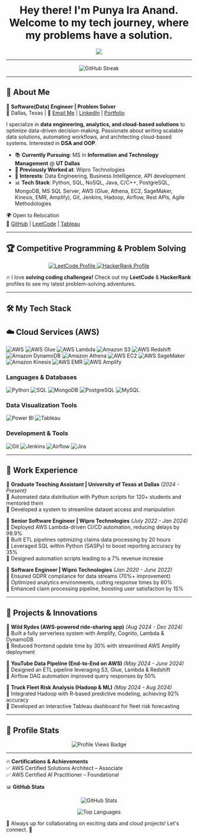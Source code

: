 # <h1 align="center">Hey there! I'm Punya Ira Anand. Welcome to my tech journey, where my problems have a solution. </h1>

<p align="center">
  <img src="https://readme-typing-svg.herokuapp.com?font=Fira+Code&duration=2000&pause=500&color=F75C7E&center=true&width=435&lines=Software(Data)+Engineer;Tech+Enthusiast;Data+Structures+%7C+Algorithms+%7C+OOP;Business+Intelligence+Developer;Problem+Solver;ETL+%7C+Cloud+%7C+Analytics;Python+%7C+SQL;Transforming+Data+Into+Insights" />
</p>

---

<p align="center">
  <img src="https://github-readme-streak-stats.herokuapp.com/?user=punyanand&theme=dark&hide_border=true" alt="GitHub Streak" />
</p>

---

## 🚀 **About Me**  
🎯 **Software(Data) Engineer | Problem Solver**   
📍 Dallas, Texas | 📩 [Email Me](mailto:punyaianand01@gmail.com) | [LinkedIn](https://www.linkedin.com/in/punya-ira-anand/) | [Portfolio](https://punyanand.github.io/)  

I specialize in **data engineering, analytics, and cloud-based solutions** to optimize data-driven decision-making. Passionate about writing scalable data solutions, automating workflows, and architecting cloud-based systems. Interested in **DSA and OOP**.  

- 📚 **Currently Pursuing**: MS in **Information and Technology Management** @ **UT Dallas**  
- 🏢 **Previously Worked at**: Wipro Technologies  
- 🎯 **Interests**: Data Engineering, Business Intelligence, API development  
- 📊 **Tech Stack**: Python, SQL, NoSQL, Java, C/C++, PostgreSQL, MongoDB, MS SQL Server, AWS (Glue, Athena, EC2, SageMaker, Kinesis, EMR, Amplify), Git, Jenkins, Hadoop, Airflow, Rest APIs, Agile Methodologies  

🌍 Open to Relocation  
🔗 [GitHub](https://github.com/Punyanand) | [LeetCode](https://leetcode.com/u/punya_ira/) | [Tableau](https://public.tableau.com/app/profile/punya.anand5200/vizzes)  

---

## 🏆 **Competitive Programming & Problem Solving**  

<p align="center">
  <a href="https://leetcode.com/u/punya_ira/">
    <img src="https://img.shields.io/badge/LeetCode-FFA116?style=for-the-badge&logo=leetcode&logoColor=black" alt="LeetCode Profile">
  </a>
  <a href="https://www.hackerrank.com/profile/punyaianand01">
    <img src="https://img.shields.io/badge/HackerRank-2EC866?style=for-the-badge&logo=hackerrank&logoColor=white" alt="HackerRank Profile">
  </a>
</p>

🔥 I love **solving coding challenges!** Check out my **LeetCode** & **HackerRank** profiles to see my latest problem-solving adventures.  

---

## 🛠️ **My Tech Stack** 

## ☁️ Cloud Services (AWS)

![AWS](https://img.shields.io/badge/AWS-FF9900?style=for-the-badge&logo=amazonaws&logoColor=white)
![AWS Glue](https://img.shields.io/badge/AWS%20Glue-232F3E?style=for-the-badge&logo=amazonaws&logoColor=white)
![AWS Lambda](https://img.shields.io/badge/AWS%20Lambda-FF9900?style=for-the-badge&logo=awslambda&logoColor=white)
![Amazon S3](https://img.shields.io/badge/Amazon%20S3-569A31?style=for-the-badge&logo=amazons3&logoColor=white)
![AWS Redshift](https://img.shields.io/badge/AWS%20Redshift-8C4FFF?style=for-the-badge&logo=amazonaws&logoColor=white)
![Amazon DynamoDB](https://img.shields.io/badge/Amazon%20DynamoDB-4053D6?style=for-the-badge&logo=amazondynamodb&logoColor=white)
![Amazon Athena](https://img.shields.io/badge/Amazon%20Athena-2D3436?style=for-the-badge&logo=amazonaws&logoColor=white)
![AWS EC2](https://img.shields.io/badge/AWS%20EC2-FF9900?style=for-the-badge&logo=amazonec2&logoColor=white)
![AWS SageMaker](https://img.shields.io/badge/AWS%20SageMaker-5A29E4?style=for-the-badge&logo=amazonsagemaker&logoColor=white)
![Amazon Kinesis](https://img.shields.io/badge/Amazon%20Kinesis-FF9900?style=for-the-badge&logo=amazonaws&logoColor=white)
![AWS EMR](https://img.shields.io/badge/AWS%20EMR-5A29E4?style=for-the-badge&logo=amazonaws&logoColor=white)
![AWS Amplify](https://img.shields.io/badge/AWS%20Amplify-FF9900?style=for-the-badge&logo=awsamplify&logoColor=white)

### **Languages & Databases**  
![Python](https://img.shields.io/badge/Python-3776AB?style=for-the-badge&logo=python&logoColor=white)
![SQL](https://img.shields.io/badge/SQL-CC2927?style=for-the-badge&logo=microsoftsqlserver&logoColor=white)
![MongoDB](https://img.shields.io/badge/MongoDB-47A248?style=for-the-badge&logo=mongodb&logoColor=white)
![PostgreSQL](https://img.shields.io/badge/PostgreSQL-31648C?style=for-the-badge&logo=postgresql&logoColor=white)
![MySQL](https://img.shields.io/badge/MySQL-4479A1?style=for-the-badge&logo=mysql&logoColor=white)

### **Data Visualization Tools**  
![Power BI](https://img.shields.io/badge/PowerBI-F2C811?style=for-the-badge&logo=powerbi&logoColor=black)
![Tableau](https://img.shields.io/badge/Tableau-005F9E?style=for-the-badge&logo=tableau&logoColor=white)

### **Development & Tools**  
![Git](https://img.shields.io/badge/Git-F05032?style=for-the-badge&logo=git&logoColor=white)
![Jenkins](https://img.shields.io/badge/Jenkins-D24939?style=for-the-badge&logo=jenkins&logoColor=white)
![Airflow](https://img.shields.io/badge/Airflow-017CEE?style=for-the-badge&logo=apacheairflow&logoColor=white)
![Jira](https://img.shields.io/badge/Jira-0052CC?style=for-the-badge&logo=jira&logoColor=white)

---

## 💼 **Work Experience**  

📌 **Graduate Teaching Assistant | University of Texas at Dallas** *(2024 - Present)*  
🔹 Automated data distribution with Python scripts for 120+ students and mentored them  
🔹 Developed a system to streamline dataset access and manipulation  

📌 **Senior Software Engineer | Wipro Technologies** *(July 2022 - Jan 2024)*  
🔹 Deployed AWS Lambda-driven CI/CD automation, reducing delays by 99.9%  
🔹 Built ETL pipelines optimizing claims data processing by 20 hours  
🔹 Leveraged SQL within Python (SASPy) to boost reporting accuracy by 35%  
🔹 Designed automation scripts leading to a 7% revenue increase  

📌 **Software Engineer | Wipro Technologies** *(Jan 2020 - June 2022)*  
🔹 Ensured GDPR compliance for data streams (70%+ improvement)  
🔹 Optimized analytics environments, cutting response times by 60%  
🔹 Enhanced claim processing pipeline, boosting user satisfaction by 15%  

---

## 🚀 **Projects & Innovations**  

📌 **Wild Rydes (AWS-powered ride-sharing app)** *(Aug 2024 - Dec 2024)*  
🔹 Built a fully serverless system with Amplify, Cognito, Lambda & DynamoDB  
🔹 Reduced frontend update time by 30% with streamlined AWS Amplify deployment  

📌 **YouTube Data Pipeline (End-to-End on AWS)** *(May 2024 - June 2024)*  
🔹 Designed an ETL pipeline leveraging S3, Glue, Lambda & Redshift  
🔹 Airflow DAG automation improved query responses by 50%  

📌 **Truck Fleet Risk Analysis (Hadoop & ML)** *(May 2024 - Aug 2024)*  
🔹 Integrated Hadoop with R-based predictive modeling, achieving 92% accuracy  
🔹 Developed an interactive Tableau dashboard for fleet risk forecasting  

---

## 🏅 **Profile Stats**

<p align="center">
  <img src="https://visitor-badge.laobi.icu/badge?page_id=punyanand.punyanand&left_color=gray&right_color=brightgreen&left_text=Profile%20Views" alt="Profile Views Badge" />
</p>

---

🔥 **Certifications & Achievements**  
✅ AWS Certified Solutions Architect – Associate  
✅ AWS Certified AI Practitioner – Foundational  

📊 **GitHub Stats**  
<p align="center">
  <img src="https://github-readme-stats.vercel.app/api?username=punyanand&show_icons=true&theme=dark" alt="GitHub Stats" />
</p>
<p align="center">
  <img src="https://github-readme-stats.vercel.app/api/top-langs/?username=punyanand&layout=compact&theme=dark" alt="Top Languages" />
</p>

📢 Always up for collaborating on exciting data and cloud projects! Let's connect. 🚀
